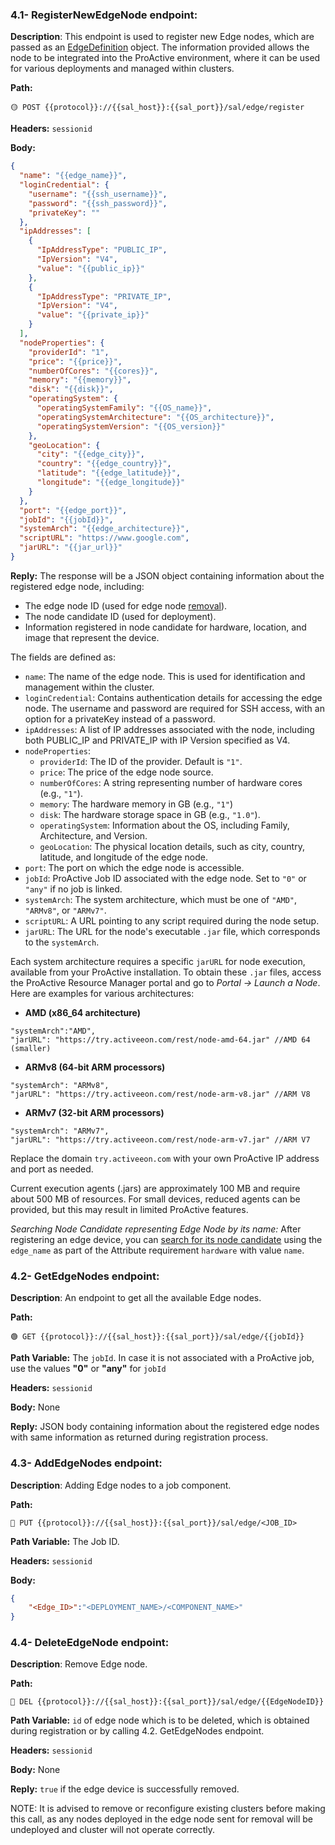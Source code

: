 ### 4.1- RegisterNewEdgeNode endpoint:

**Description**:
This endpoint is used to register new Edge nodes, which are passed as an [EdgeDefinition](https://github.com/ow2-proactive/scheduling-abstraction-layer/blob/master/sal-common/src/main/java/org/ow2/proactive/sal/model/EdgeDefinition.java)  object. The information provided allows the node to be integrated into the ProActive environment, where it can be used for various deployments and managed within clusters.

**Path:**

```url
🟡 POST {{protocol}}://{{sal_host}}:{{sal_port}}/sal/edge/register
```

**Headers:** `sessionid`

**Body:**

```json
{
  "name": "{{edge_name}}",
  "loginCredential": {
    "username": "{{ssh_username}}",
    "password": "{{ssh_password}}",
    "privateKey": ""
  },
  "ipAddresses": [
    {
      "IpAddressType": "PUBLIC_IP",
      "IpVersion": "V4",
      "value": "{{public_ip}}"
    },
    {
      "IpAddressType": "PRIVATE_IP",
      "IpVersion": "V4",
      "value": "{{private_ip}}"
    }
  ],
  "nodeProperties": {
    "providerId": "1",
    "price": "{{price}}",
    "numberOfCores": "{{cores}}",
    "memory": "{{memory}}",
    "disk": "{{disk}}",
    "operatingSystem": {
      "operatingSystemFamily": "{{OS_name}}",
      "operatingSystemArchitecture": "{{OS_architecture}}",
      "operatingSystemVersion": "{{OS_version}}"
    },
    "geoLocation": {
      "city": "{{edge_city}}",
      "country": "{{edge_country}}",
      "latitude": "{{edge_latitude}}",
      "longitude": "{{edge_longitude}}"
    }
  },
  "port": "{{edge_port}}",
  "jobId": "{{jobId}}",
  "systemArch": "{{edge_architecture}}",
  "scriptURL": "https://www.google.com",
  "jarURL": "{{jar_url}}"
}
```

**Reply:** The response will be a JSON object containing information about the registered edge node, including:
- The edge node ID (used for edge node [removal](https://github.com/ow2-proactive/scheduling-abstraction-layer/blob/master/endpoints/4-edge-endpoints.md#44--deleteedgenode-endpoint)).
- The node candidate ID (used for deployment).
- Information registered in node candidate for hardware, location, and image that represent the device.

The fields are defined as:
- `name`: The name of the edge node. This is used for identification and management within the cluster.
- `loginCredential`: Contains authentication details for accessing the edge node. The username and password are required for SSH access, with an option for a privateKey instead of a password.
- `ipAddresses`: A list of IP addresses associated with the node, including both PUBLIC_IP and PRIVATE_IP with IP Version specified as V4.
- `nodeProperties`:
  - `providerId`: The ID of the provider. Default is `"1"`.
  - `price`: The price of the edge node source.
  - `numberOfCores`: A string  representing number of hardware cores (e.g., `"1"`).
  - `memory`: The hardware memory in GB (e.g., `"1"`)
  - `disk`: The hardware storage space in GB (e.g., `"1.0"`).
  - `operatingSystem`: Information about the OS, including Family, Architecture, and Version.
  - `geoLocation`: The physical location details, such as city, country, latitude, and longitude of the edge node.
- `port`: The port on which the edge node is accessible.
- `jobId`: ProActive Job ID associated with the edge node. Set to `"0"` or `"any"` if no job is linked.
- `systemArch`: The system architecture, which must be one of `"AMD"`, `"ARMv8"`, or `"ARMv7"`.
- `scriptURL`: A URL pointing to any script required during the node setup.
- `jarURL`: The URL for the node's executable `.jar` file, which corresponds to the `systemArch`.

Each system architecture requires a specific `jarURL` for node execution, available from your ProActive installation. To obtain these `.jar` files, access the ProActive Resource Manager portal and go to _Portal -> Launch a Node_. Here are examples for various architectures:


- **AMD (x86_64 architecture)**
```code
"systemArch":"AMD",
"jarURL": "https://try.activeeon.com/rest/node-amd-64.jar" //AMD 64 (smaller)
```

- **ARMv8 (64-bit ARM processors)**
```code
"systemArch": "ARMv8",
"jarURL": "https://try.activeeon.com/rest/node-arm-v8.jar" //ARM V8
```

- **ARMv7 (32-bit ARM processors)**
```code
"systemArch": "ARMv7",
"jarURL": "https://try.activeeon.com/rest/node-arm-v7.jar" //ARM V7
```

Replace the domain `try.activeeon.com` with your own ProActive IP address and port as needed.

Current execution agents (.jars) are approximately 100 MB and require about 500 MB of resources.
For small devices, reduced agents can be provided, but this may result in limited ProActive features.


*Searching Node Candidate representing Edge Node by its name:* After registering an edge device, you can [search for its node candidate](https://github.com/ow2-proactive/scheduling-abstraction-layer/blob/master/endpoints/7-node-endpoints.md#71--findnodecandidates-endpoint) using the `edge_name` as part of the Attribute requirement `hardware` with value `name`.



### 4.2- GetEdgeNodes endpoint:

**Description**: An endpoint to get all the available Edge nodes.

**Path:**

```url
🟢 GET {{protocol}}://{{sal_host}}:{{sal_port}}/sal/edge/{{jobId}}
```

**Path Variable:** The `jobId`. In case it is not associated with a ProActive job, use the values **"0"** or **"any"** for `jobId`

**Headers:** `sessionid`

**Body:** None

**Reply:** JSON body containing information about the registered edge nodes with same information as returned during registration process.

### 4.3- AddEdgeNodes endpoint:

**Description**: Adding Edge nodes to a job component.

**Path:**

```url
🔵 PUT {{protocol}}://{{sal_host}}:{{sal_port}}/sal/edge/<JOB_ID>
```

**Path Variable:** The Job ID.

**Headers:** `sessionid`

**Body:**

```Json
{
    "<Edge_ID>":"<DEPLOYMENT_NAME>/<COMPONENT_NAME>"
}
```

### 4.4- DeleteEdgeNode endpoint:

**Description**: Remove Edge node.

**Path:**

```url
🔴 DEL {{protocol}}://{{sal_host}}:{{sal_port}}/sal/edge/{{EdgeNodeID}}
```

**Path Variable:** `id` of edge node which is to be deleted, which is obtained during registration or by calling 4.2. GetEdgeNodes endpoint.

**Headers:** `sessionid`

**Body:** None

**Reply:** `true` if the edge device is successfully removed.

NOTE: It is advised to remove or reconfigure existing clusters before making this call, as any nodes deployed in the edge node sent for removal will be undeployed and cluster will not operate correctly.

